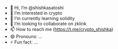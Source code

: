 - 👋 Hi, I’m @shishkasatoshi
- 👀 I’m interested in crypto
- 🌱 I’m currently learning solidity
- 💞️ I’m looking to collaborate on zklink
- 📫 How to reach me (https://t.me/crypto_shishka)
- 😄 Pronouns: ...
- ⚡ Fun fact: ...

<!---
shishkasatoshi/shishkasatoshi is a ✨ special ✨ repository because its `README.md` (this file) appears on your GitHub profile.
You can click the Preview link to take a look at your changes.
--->
